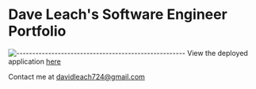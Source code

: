 # Dave Leach's Software Engineer Portfolio
![-----------------------------------------------------](https://raw.githubusercontent.com/andreasbm/readme/master/assets/lines/rainbow.png)
View the deployed application [here](https://www.daveleach.dev)

Contact me at davidleach724@gmail.com
